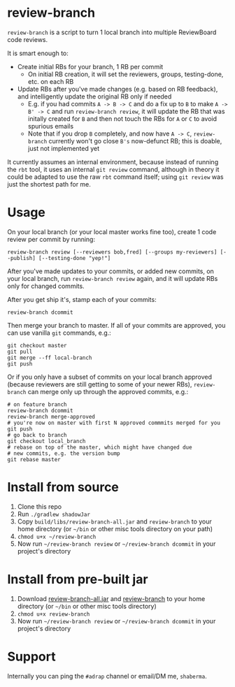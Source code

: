 
review-branch
=============

`review-branch` is a script to turn 1 local branch into multiple ReviewBoard code reviews.

It is smart enough to:

* Create initial RBs for your branch, 1 RB per commit
  * On initial RB creation, it will set the reviewers, groups, testing-done, etc. on each RB
* Update RBs after you've made changes (e.g. based on RB feedback), and intelligently update the original RB only if needed
  * E.g. if you had commits `A -> B -> C` and do a fix up to `B` to make `A -> B' -> C` and run `review-branch review`, it will update the RB that was initally created for `B` and then not touch the RBs for `A` or `C` to avoid spurious emails
  * Note that if you drop `B` completely, and now have `A -> C`, `review-branch` currently won't go close `B's` now-defunct RB; this is doable, just not implemented yet

It currently assumes an internal environment, because instead of running the `rbt` tool, it uses an internal `git review` command, although in theory it could be adapted to use the raw `rbt` command itself; using `git review` was just the shortest path for me.

Usage
=====

On your local branch (or your local master works fine too), create 1 code review per commit by running:

    review-branch review [--reviewers bob,fred] [--groups my-reviewers] [--publish] [--testing-done "yep!"]

After you've made updates to your commits, or added new commits, on your local branch, run `review-branch review` again, and it will update RBs only for changed commits.

After you get ship it's, stamp each of your commits:

    review-branch dcommit

Then merge your branch to master. If all of your commits are approved, you can use vanilla `git` commands, e.g.:

    git checkout master
    git pull
    git merge --ff local-branch
    git push

Or if you only have a subset of commits on your local branch approved (because reviewers are still getting to some of your newer RBs), `review-branch` can merge only up through the approved commits, e.g.:

    # on feature branch
    review-branch dcommit
    review-branch merge-approved
    # you're now on master with first N approved commmits merged for you
    git push
    # go back to branch
    git checkout local_branch
    # rebase on top of the master, which might have changed due
    # new commits, e.g. the version bump
    git rebase master

Install from source
===================

1. Clone this repo
2. Run `./gradlew shadowJar`
3. Copy `build/libs/review-branch-all.jar` and `review-branch` to your home directory (or `~/bin` or other misc tools directory on your path)
4. `chmod u+x ~/review-branch`
5. Now run `~/review-branch review` or `~/review-branch dcommit` in your project's directory

Install from pre-built jar
==========================

1. Download [review-branch-all.jar](http://repo.joist.ws/review-branch-all.jar) and [review-branch](http://repo.joist.ws/review-branch) to your home directory (or `~/bin` or other misc tools directory)
2. `chmod u+x review-branch`
3. Now run `~/review-branch review` or `~/review-branch dcommit` in your project's directory

Support
=======

Internally you can ping the `#adrap` channel or email/DM me, `shaberma`.

